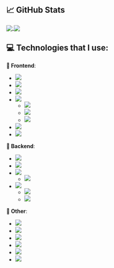 ## &#x1f4c8; GitHub Stats

<a href="https://github.com/MatijaNovosel/">
  <img align="center" src="https://github-readme-stats.vercel.app/api/top-langs/?username=MatijaNovosel&layout=compact&langs_count=10&exclude_repo=heroes-of-crimson&hide_title=true" />
</a>
<a href="https://github.com/MatijaNovosel/">
  <img align="center" src="https://github-readme-stats.vercel.app/api?username=MatijaNovosel&show_icons=true&line_height=28&hide_title=true" />
</a>

## 💻 Technologies that I use:

**🎨 Frontend**:
- ![](https://img.shields.io/badge/%20Typescript%20💕-informational?style=plastic&logo=typescript&logoColor=white&color=007ACC)
- ![](https://img.shields.io/badge/%20SASS%20&%20SCSS-informational?style=plastic&logo=sass&logoColor=white&color=CC6699)
- ![](https://img.shields.io/badge/%20Angular-informational?style=plastic&logo=angular&logoColor=white&color=DD0031)
- ![](https://img.shields.io/badge/%20VueJS-3%20&%202-informational?style=plastic&logo=vue.js&logoColor=white&color=2bbc8a)
  - ![](https://img.shields.io/badge/%20Vuetify-informational?style=plastic&logo=vuetify&logoColor=white&color=1867c0)
  - ![](https://img.shields.io/badge/%20Quasar-informational?style=plastic&logo=quasar&logoColor=white&color=1976d2)
  - ![](https://img.shields.io/badge/%20Buefy-informational?style=plastic&logo=buefy&logoColor=white&color=7957D5)
- ![](https://img.shields.io/badge/%20Electron-informational?style=plastic&logo=electron&logoColor=white&color=47848F)
- ![](https://img.shields.io/badge/%20React-informational?style=plastic&logo=react&logoColor=white&color=61DAFB)

**🔧 Backend**:
- ![](https://img.shields.io/badge/%20Spring-informational?style=plastic&logo=spring&logoColor=white&color=6DB33F)
- ![](https://img.shields.io/badge/%20.NET%20Core-informational?style=plastic&logo=.net&logoColor=white&color=5C2D91)
- ![](https://img.shields.io/badge/%20PHP-informational?style=plastic&logo=php&logoColor=white&color=777BB4)
  - ![](https://img.shields.io/badge/%20CakePHP-informational?style=plastic&logo=cakephp&logoColor=white&color=D33C43)
- ![](https://img.shields.io/badge/%20NodeJS-informational?style=plastic&logo=node.js&logoColor=white&color=339933)
  - ![](https://img.shields.io/badge/%20Typescript-informational?style=plastic&logo=typescript&logoColor=white&color=007ACC)
  - ![](https://img.shields.io/badge/%20NestJS%20&%20TypeORM-informational?style=plastic&logo=nestjs&logoColor=E0234E&color=black)

**🔗 Other**:
- ![](https://img.shields.io/badge/%20MySQL-informational?style=plastic&logo=mysql&logoColor=white&color=4479A1)
- ![](https://img.shields.io/badge/%20TSQL-informational?style=plastic&logo=microsoft-sql-server&logoColor=white&color=CC2927)
- ![](https://img.shields.io/badge/%20Firebase%20&%20Firestore-informational?style=plastic&logo=firebase&logoColor=f6820d&color=FFCA28)
- ![](https://img.shields.io/badge/%20GraphQL-informational?style=plastic&logo=graphql&logoColor=fd43c0&color=E10098)
- ![](https://img.shields.io/badge/%20JSON%20Web%20Tokens-informational?style=plastic&logo=json-web-tokens&logoColor=E10098&color=000000)
- ![](https://img.shields.io/badge/Flutter-informational?style=plastic&logo=flutter&logoColor=ffffff&color=02569B)
